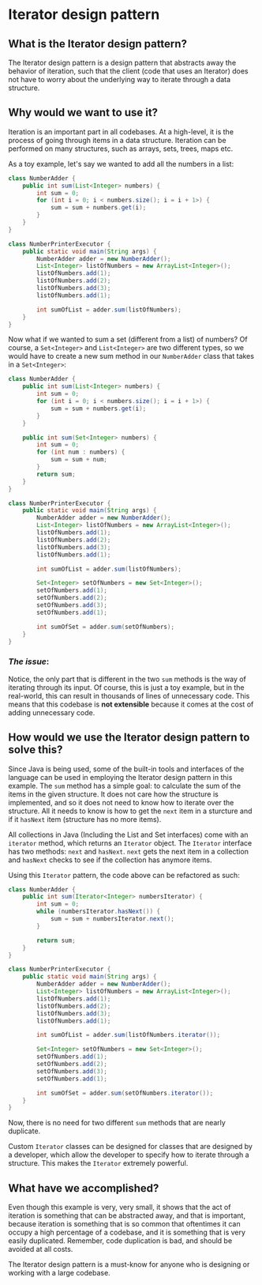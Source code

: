 # Iterator design pattern
## What is the Iterator design pattern?
The Iterator design pattern is a design pattern that abstracts away the behavior of iteration, such that the client (code that uses an Iterator) does not have to worry about the underlying way to iterate through a data structure.

## Why would we want to use it?
Iteration is an important part in all codebases. At a high-level, it is the process of going through items in a data structure. Iteration can be performed on many structures, such as arrays, sets, trees, maps etc.

As a toy example, let's say we wanted to add all the numbers in a list:
```java
class NumberAdder {
    public int sum(List<Integer> numbers) {
        int sum = 0;
        for (int i = 0; i < numbers.size(); i = i + 1>) {
            sum = sum + numbers.get(i);
        }
    }
}

class NumberPrinterExecutor {
    public static void main(String args) {
        NumberAdder adder = new NumberAdder();
        List<Integer> listOfNumbers = new ArrayList<Integer>();
        listOfNumbers.add(1);
        listOfNumbers.add(2);
        listOfNumbers.add(3);
        listOfNumbers.add(1);

        int sumOfList = adder.sum(listOfNumbers);
    }
}
```

Now what if we wanted to sum a set (different from a list) of numbers? Of course, a ```Set<Integer>``` and ```List<Integer>``` are two different types, so we would have to create a new sum method in our ```NumberAdder``` class that takes in a ```Set<Integer>```:
```java
class NumberAdder {
    public int sum(List<Integer> numbers) {
        int sum = 0;
        for (int i = 0; i < numbers.size(); i = i + 1>) {
            sum = sum + numbers.get(i);
        }
    }

    public int sum(Set<Integer> numbers) {
        int sum = 0;
        for (int num : numbers) {
            sum = sum + num;
        }
        return sum;
    }
}

class NumberPrinterExecutor {
    public static void main(String args) {
        NumberAdder adder = new NumberAdder();
        List<Integer> listOfNumbers = new ArrayList<Integer>();
        listOfNumbers.add(1);
        listOfNumbers.add(2);
        listOfNumbers.add(3);
        listOfNumbers.add(1);

        int sumOfList = adder.sum(listOfNumbers);

        Set<Integer> setOfNumbers = new Set<Integer>();
        setOfNumbers.add(1);
        setOfNumbers.add(2);
        setOfNumbers.add(3);
        setOfNumbers.add(1);

        int sumOfSet = adder.sum(setOfNumbers);
    }
}
```
### ***The issue***: 
Notice, the only part that is different in the two ```sum``` methods is the way of iterating through its input. Of course, this is just a toy example, but in the real-world, this can result in thousands of lines of unnecessary code. This means that this codebase is __not extensible__ because it comes at the cost of adding unnecessary code.
## How would we use the Iterator design pattern to solve this?
Since Java is being used, some of the built-in tools and interfaces of the language can be used in employing the Iterator design pattern in this example. The ```sum``` method has a simple goal: to calculate the sum of the items in the given structure. It does not care how the structure is implemented, and so it does not need to know how to iterate over the structure. All it needs to know is how to get the ```next``` item in a sturcture and if it ```hasNext``` item (structure has no more items).

All collections in Java (Including the List and Set interfaces) come with an ```iterator``` method, which returns an ```Iterator``` object. The ```Iterator``` interface has two methods: ```next``` and ```hasNext```. ```next``` gets the next item in a collection and ```hasNext``` checks to see if the collection has anymore items.

Using this ```Iterator``` pattern, the code above can be refactored as such:
```java
class NumberAdder {
    public int sum(Iterator<Integer> numbersIterator) {
        int sum = 0;
        while (numbersIterator.hasNext()) {
            sum = sum + numbersIterator.next();
        }

        return sum;
    }
}

class NumberPrinterExecutor {
    public static void main(String args) {
        NumberAdder adder = new NumberAdder();
        List<Integer> listOfNumbers = new ArrayList<Integer>();
        listOfNumbers.add(1);
        listOfNumbers.add(2);
        listOfNumbers.add(3);
        listOfNumbers.add(1);

        int sumOfList = adder.sum(listOfNumbers.iterator());

        Set<Integer> setOfNumbers = new Set<Integer>();
        setOfNumbers.add(1);
        setOfNumbers.add(2);
        setOfNumbers.add(3);
        setOfNumbers.add(1);

        int sumOfSet = adder.sum(setOfNumbers.iterator());
    }
}
```
Now, there is no need for two different ```sum``` methods that are nearly duplicate.

Custom ```Iterator``` classes can be designed for classes that are designed by a developer, which allow the developer to specify how to iterate through a structure. This makes the ```Iterator``` extremely powerful.

## What have we accomplished?
Even though this example is very, very small, it shows that the act of iteration is something that can be abstracted away, and that is important, because iteration is something that is so common that oftentimes it can occupy a high percentage of a codebase, and it is something that is very easily duplicated. Remember, code duplication is bad, and should be avoided at all costs.

The Iterator design pattern is a must-know for anyone who is designing or working with a large codebase.
